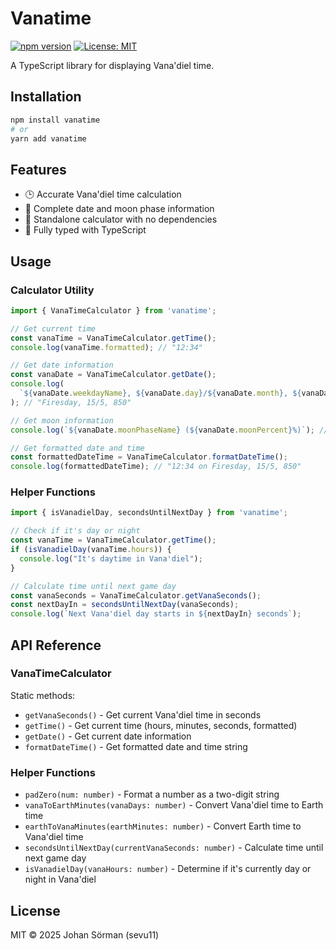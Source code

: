 # Vanatime

[![npm version](https://img.shields.io/npm/v/vanatime.svg)](https://www.npmjs.com/package/vanatime)
[![License: MIT](https://img.shields.io/badge/License-MIT-blue.svg)](https://opensource.org/licenses/MIT)

A TypeScript library for displaying Vana'diel time. 

## Installation

```bash
npm install vanatime
# or
yarn add vanatime
```

## Features

- 🕒 Accurate Vana'diel time calculation
- 📅 Complete date and moon phase information
- 🧮 Standalone calculator with no dependencies
- 📏 Fully typed with TypeScript

## Usage

### Calculator Utility

```typescript
import { VanaTimeCalculator } from 'vanatime';

// Get current time
const vanaTime = VanaTimeCalculator.getTime();
console.log(vanaTime.formatted); // "12:34"

// Get date information
const vanaDate = VanaTimeCalculator.getDate();
console.log(
  `${vanaDate.weekdayName}, ${vanaDate.day}/${vanaDate.month}, ${vanaDate.year}`
); // "Firesday, 15/5, 850"

// Get moon information
console.log(`${vanaDate.moonPhaseName} (${vanaDate.moonPercent}%)`); // "Waxing Crescent (35%)"

// Get formatted date and time
const formattedDateTime = VanaTimeCalculator.formatDateTime();
console.log(formattedDateTime); // "12:34 on Firesday, 15/5, 850"
```

### Helper Functions

```typescript
import { isVanadielDay, secondsUntilNextDay } from 'vanatime';

// Check if it's day or night
const vanaTime = VanaTimeCalculator.getTime();
if (isVanadielDay(vanaTime.hours)) {
  console.log("It's daytime in Vana'diel");
}

// Calculate time until next game day
const vanaSeconds = VanaTimeCalculator.getVanaSeconds();
const nextDayIn = secondsUntilNextDay(vanaSeconds);
console.log(`Next Vana'diel day starts in ${nextDayIn} seconds`);
```

## API Reference

### VanaTimeCalculator

Static methods:

- `getVanaSeconds()` - Get current Vana'diel time in seconds
- `getTime()` - Get current time (hours, minutes, seconds, formatted)
- `getDate()` - Get current date information
- `formatDateTime()` - Get formatted date and time string

### Helper Functions

- `padZero(num: number)` - Format a number as a two-digit string
- `vanaToEarthMinutes(vanaDays: number)` - Convert Vana'diel time to Earth time
- `earthToVanaMinutes(earthMinutes: number)` - Convert Earth time to Vana'diel time
- `secondsUntilNextDay(currentVanaSeconds: number)` - Calculate time until next game day
- `isVanadielDay(vanaHours: number)` - Determine if it's currently day or night in Vana'diel

## License

MIT © 2025 Johan Sörman (sevu11) 
